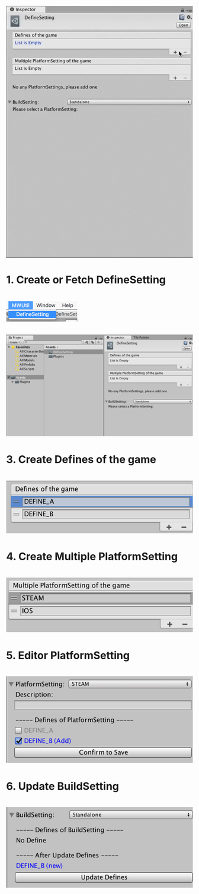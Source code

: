 ![](https://github.com/MaxWeiChen/UnityDefineSettingHelper/blob/develop/ReadmeAssets/UnityDefineSettingHelperTute.gif)

<h1>1. Create or Fetch DefineSetting<h1>

![](https://github.com/MaxWeiChen/UnityDefineSettingHelper/blob/develop/ReadmeAssets/001.png)


![](https://github.com/MaxWeiChen/UnityDefineSettingHelper/blob/develop/ReadmeAssets/002.png)

<h1>3. Create Defines of the game<h1>

![](https://github.com/MaxWeiChen/UnityDefineSettingHelper/blob/develop/ReadmeAssets/003.png)

<h1>4. Create Multiple PlatformSetting<h1>

![](https://github.com/MaxWeiChen/UnityDefineSettingHelper/blob/develop/ReadmeAssets/004.png)

<h1>5. Editor PlatformSetting<h1>

![](https://github.com/MaxWeiChen/UnityDefineSettingHelper/blob/develop/ReadmeAssets/005.png)

<h1>6. Update BuildSetting<h1>

![](https://github.com/MaxWeiChen/UnityDefineSettingHelper/blob/develop/ReadmeAssets/006.png)
